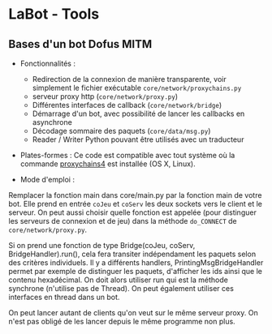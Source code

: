 # LaBot - Tools

## Bases d'un bot Dofus MITM


* Fonctionnalités :
    - Redirection de la connexion de manière transparente, voir simplement le fichier exécutable `core/network/proxychains.py`
    - serveur proxy http (`core/network/proxy.py`)
    - Différentes interfaces de callback (`core/network/bridge`)
    - Démarrage d'un bot, avec possibilité de lancer les callbacks en asynchrone
    - Décodage sommaire des paquets (`core/data/msg.py`)
    - Reader / Writer Python pouvant être utilisés avec un traducteur


* Plates-formes :
Ce code est compatible avec tout système où la commande [proxychains4](https://github.com/rofl0r/proxychains-ng) est installée (OS X, Linux).


* Mode d'emploi :

Remplacer la fonction main dans core/main.py par la fonction main de votre bot.
Elle prend en entrée `coJeu` et `coServ` les deux sockets vers le client et le serveur.
On peut aussi choisir quelle fonction est appelée (pour distinguer les serveurs de connexion et de jeu) dans la méthode `do_CONNECT` de `core/network/proxy.py`.

Si on prend une fonction de type Bridge(coJeu, coServ, BridgeHandler).run(), cela fera transiter indépendament les paquets selon des critères individuels. Il y a différents handlers, PrintingMsgBridgeHandler permet par exemple de distinguer les paquets, d'afficher les ids ainsi que le contenu hexadécimal. On doit alors utiliser run qui est la méthode synchrone (n'utilise pas de Thread). On peut également utiliser ces interfaces en thread dans un bot.

On peut lancer autant de clients qu'on veut sur le même serveur proxy. On n'est pas obligé de les lancer depuis le même programme non plus.
